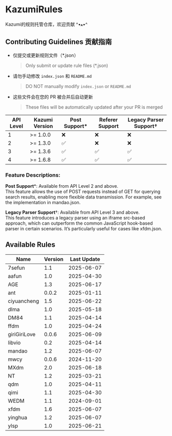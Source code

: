 # KazumiRules
Kazumi的规则托管仓库，欢迎贡献 ^•ﻌ•^

## Contributing Guidelines 贡献指南

- 仅提交或更新规则文件（*.json）
  > Only submit or update rule files (*.json)
- 请勿手动修改 `index.json` 和 `README.md`
  > DO NOT manually modify `index.json` or `README.md`
- 这些文件会在您的 PR 被合并后自动更新
  > These files will be automatically updated after your PR is merged

| API Level | Kazumi Version   | Post Support*     | Referer Support | Legacy Parser Support†   |
|-----------|------------------|-------------------|-----------------|--------------------------|
| 1         | >= 1.0.0         | ❌                |❌              | ❌                      |
| 2         | >= 1.3.0         | ✅                |❌              | ❌                      |
| 3         | >= 1.3.6         | ✅                |✅              | ✅                      |
| 4         | >= 1.6.8         | ✅                |✅              | ✅                      |

### Feature Descriptions:

**Post Support***: Available from API Level 2 and above.  
  This feature allows the use of POST requests instead of GET for querying search results, enabling more flexible data transmission. For example, see the implementation in mandao.json.

**Legacy Parser Support**†: Available from API Level 3 and above.  
  This feature introduces a legacy parser using an iframe src-based approach, which can outperform the common JavaScript hook-based parser in certain scenarios. It’s particularly useful for cases like xfdm.json.

## Available Rules

| Name | Version | Last Update |
|------|---------|-------------|
| 7sefun | 1.1 | 2025-06-07 |
| aafun | 1.0 | 2025-04-30 |
| AGE | 1.3 | 2025-06-17 |
| ant | 0.0.2 | 2025-01-11 |
| ciyuancheng | 1.5 | 2025-06-22 |
| dlma | 1.0 | 2025-05-18 |
| DM84 | 1.1 | 2025-04-14 |
| ffdm | 1.0 | 2025-04-24 |
| giriGiriLove | 0.0.6 | 2025-06-09 |
| libvio | 0.2 | 2025-04-14 |
| mandao | 1.2 | 2025-06-07 |
| mwcy | 0.0.6 | 2024-11-20 |
| MXdm | 2.0 | 2025-06-18 |
| NT | 1.2 | 2025-03-21 |
| qdm | 1.0 | 2025-04-11 |
| qimi | 1.1 | 2025-04-30 |
| WEDM | 1.1 | 2024-09-01 |
| xfdm | 1.6 | 2025-06-07 |
| yinghua | 1.2 | 2025-06-07 |
| ylsp | 1.0 | 2025-06-21 |